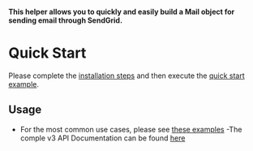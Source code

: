 **This helper allows you to quickly and easily build a Mail object for sending email through SendGrid.**

# Quick Start

Please complete the [installation steps](https://github.com/sendgrid/sendgrid-python#installation) and then execute the [quick start example](https://github.com/sendgrid/sendgrid-python#quick-start).

## Usage

- For the most common use cases, please see [these examples](https://github.com/sendgrid/sendgrid-python/tree/master/use_cases)
-The comple v3 API Documentation can be found [here](https://sendgrid.com/docs/API_Reference/api_v3.html)
